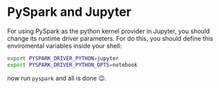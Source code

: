 # PySpark and Jupyter

For using PySpark as the python kernel provider in Jupyter, you should change its runtime driver parameters. For do this, you should define this enviromental variables inside your shell:

```bash
export PYSPARK_DRIVER_PYTHON=jupyter
export PYSPARK_DRIVER_PYTHON_OPTS=notebook
```

now run `pyspark` and all is done :wink:.